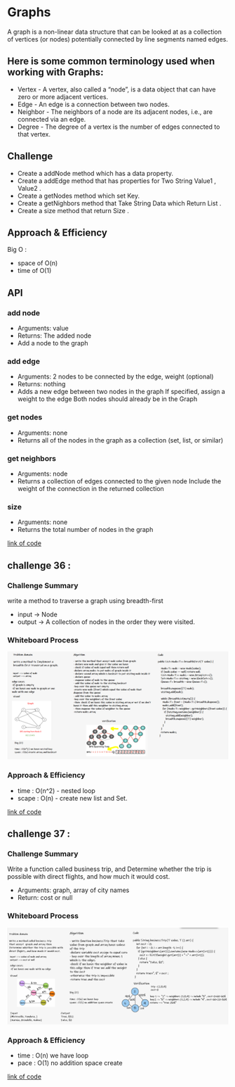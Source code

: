 # Graphs
A graph is a non-linear data structure that can be looked at as a collection of vertices (or nodes) potentially connected by line segments named edges.

## Here is some common terminology used when working with Graphs:

- Vertex - A vertex, also called a “node”, is a data object that can have zero or more adjacent vertices.
- Edge - An edge is a connection between two nodes.
- Neighbor - The neighbors of a node are its adjacent nodes, i.e., are connected via an edge.
- Degree - The degree of a vertex is the number of edges connected to that vertex.

## Challenge

- Create a addNode method which has a data property.
- Create a addEdge method that has properties for Two String Value1 , Value2 .
- Create a getNodes method which set Key.
- Create a getNighbors method that Take String Data which Return List .
- Create a size method that return Size .

## Approach & Efficiency

 Big O :
 - space of O(n)
 - time of O(1)

## API

### add node
- Arguments: value
- Returns: The added node
- Add a node to the graph

### add edge
- Arguments: 2 nodes to be connected by the edge, weight (optional)
- Returns: nothing
- Adds a new edge between two nodes in the graph If specified, assign a weight to the edge Both nodes should already be in the Graph

### get nodes
- Arguments: none
- Returns all of the nodes in the graph as a collection (set, list, or similar)

### get neighbors
- Arguments: node
- Returns a collection of edges connected to the given node Include the weight of the connection in the returned collection

### size
- Arguments: none
- Returns the total number of nodes in the graph

[link of code](https://github.com/abrar189/data-structures-and-algorithms1/tree/graph/java/graph)


## challenge 36 :

### Challenge Summary

write a method to traverse a graph using breadth-first
- input -> Node
- output -> A collection of nodes in the order they were visited.

### Whiteboard Process

![image](./img/cha36.PNG)

### Approach & Efficiency

- time : O(n^2) - nested loop
- scape : O(n) - create new list and Set.

[link of code](https://github.com/abrar189/data-structures-and-algorithms1/tree/graph-breadth-first/java/graph/app/src)



## challenge 37 :

### Challenge Summary

Write a function called business trip, and Determine whether the trip is possible with direct flights, and how much it would cost.

- Arguments: graph, array of city names
- Return: cost or null

### Whiteboard Process

![image](./img/ch37.PNG)

### Approach & Efficiency

- time : O(n) we have loop
- pace : O(1) no addition space create

[link of code](https://github.com/abrar189/data-structures-and-algorithms1/tree/graph-business-trip/java/graph/app/src)


